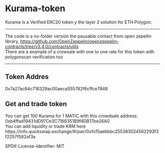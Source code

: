 # Kurama-token
Kurama is a  Verified ERC20 token y the layer 2 solution for ETH Polygon. <hr>
The code is a no-folder versión the pausable contact  from open zepellin library, https://github.com/OpenZeppelin/openzeppelin-contracts/tree/v3.4.0/contracts/utils <br>
There are a example of a crowsale with one to one rate  for this token with polygonscan verification too
<hr>
<h2> Token Addres </h2> 
0x7a27ac84c716329ac00aeca555782f6cffce7848
<h2> Get and trade token </h2> 
You can get 100 Kurama for 1 MATIC  with this crowdsale address: 0xb4ffad19431dD97Ce3C7166351B9f4DB17be26A0 <br>
You can add liquidity or trade KRM here https://info.quickswap.exchange/#/pair/0xfcf5aebbbc255383024562293f3f2257f582af3a

SPDX-License-Identifier: MIT
